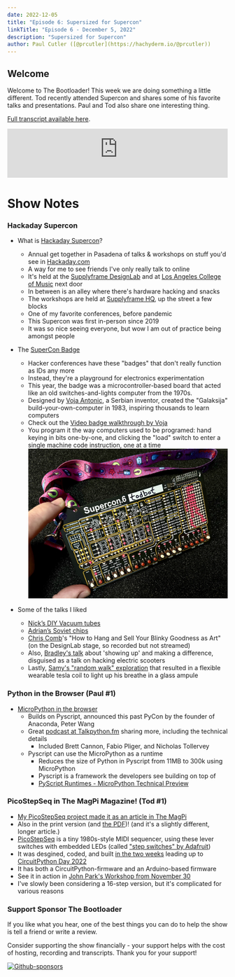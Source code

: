 ```yaml
---
date: 2022-12-05
title: "Episode 6: Supersized for Supercon"
linkTitle: "Episode 6 - December 5, 2022"
description: "Supersized for Supercon"
author: Paul Cutler ([@prcutler](https://hachyderm.io/@prcutler))
---
```

## Welcome
Welcome to The Bootloader!  This week we are doing something a little different.  Tod recently attended Supercon and shares some of his favorite talks and presentations. Paul and Tod also share one interesting thing.

[Full transcript available here](https://thebootloader.net/blog/2022/12/05/episode-6-transcript/).

<iframe width="100%" height="112" frameborder="0" scrolling="no" style="width: 100%; height: 112px;  overflow: hidden;" src="https://www.circuitpythonshow.com/@thebootloader/episodes/supersized-for-supercon-jvu55/embed/dark"></iframe>

# Show Notes

### Hackaday Supercon

* What is [Hackaday Supercon](https://hackaday.com/2022/10/11/2022-supercon-more-talks-more-speakers/)?
  * Annual get together in Pasadena of talks & workshops on stuff you'd see in [Hackaday.com](https://hackaday.com/)
  * A way for me to see friends I've only really talk to online
  * It's held at the [Supplyframe DesignLab](https://supplyframe.com/designlab/)
     and at [Los Angeles College of Music](https://lacm.edu/) next door
  * In between is an alley where there's hardware hacking and snacks
  * The workshops are held at [Supplyframe HQ](https://supplyframe.com/), up the street a few blocks
  * One of my favorite conferences, before pandemic
  * This Supercon was first in-person since 2019
  * It was so nice seeing everyone, but wow I am out of practice being amongst people

* The [SuperCon Badge](https://hackaday.io/project/188025-2022-hackaday-supercon-6-badge-guide)
  * Hacker conferences have these "badges" that don't really function as IDs any more
  * Instead, they're a playground for electronics experimentation
  * This year, the badge was a microcontroller-based board that acted like an old switches-and-lights computer from the 1970s.
  * Designed by [Voja Antonic](https://en.wikipedia.org/wiki/Voja_Antoni%C4%87), a Serbian inventor,
     created the "Galaksija" build-your-own-computer in 1983, inspiring thousands to learn computers
  * Check out the [Video badge walkthrough by Voja](https://www.youtube.com/watch?v=ix__enrtYF4)
  * You program it the way computers used to be programed: hand keying in bits one-by-one, and clicking the "load" switch to enter a single machine code instruction, one at a time
![Todbot's Supercon Badge](todbot-supercon-badge.jpg)

* Some of the talks I liked
  * [Nick’s DIY Vacuum tubes](https://www.youtube.com/watch?v=39-5WgcvaHk)
  * [Adrian’s Soviet chips](https://www.youtube.com/watch?v=i1gZR1U2cF4)
  * [Chris Comb](https://chriscombs.net/artwork/all/)'s "How to Hang and Sell Your Blinky Goodness as Art"
      (on the DesignLab stage, so recorded but not streamed)
  * Also, [Bradley's talk](https://www.youtube.com/watch?v=Z1IbAKz1qUY) about 'showing up' and making a difference, disguised as a talk on hacking electric scooters
  * Lastly, [Samy's "random walk" exploration](https://www.youtube.com/watch?v=B6a25Smokkk) that resulted in a flexible wearable tesla coil to light up his breathe in a glass ampule

### Python in the Browser (Paul #1)
* [MicroPython in the browser](https://www.anaconda.com/blog/pyscript-updates-bytecode-alliance-pyodide-and-micropython)
  * Builds on Pyscript, announced this past PyCon by the founder of Anaconda, Peter Wang
  * Great [podcast at Talkpython.fm](https://talkpython.fm/episodes/show/391/pyscript-powered-by-micropython) sharing more, including the technical details
    * Included Brett Cannon, Fabio Pliger, and Nicholas Tollervey
  * Pyscript can use the MicroPython as a runtime
    * Reduces the size of Python in Pyscript from 11MB to 300k using MicroPython
    * Pyscript is a framework the developers see building on top of
    * [PyScript Runtimes - MicroPython Technical Preview](https://pyscript.net/tech-preview/micropython/about.html)

### PicoStepSeq in The MagPi Magazine! (Tod #1)
* [My PicoStepSeq project made it as an article in The MagPi](https://magpi.raspberrypi.com/articles/picostepseq-rp2040-music-maker)
* Also in the print version (and [the PDF](https://magpi.raspberrypi.com/issues/124/pdf))! (and it's a slightly different, longer article.)
* [PicoStepSeq](https://github.com/todbot/picostepseq/) is a tiny 1980s-style MIDI sequencer, using these lever switches with embedded LEDs (called ["step switches" by Adafruit](https://www.adafruit.com/product/5519))
* It was desgined, coded, and built [in the two weeks](https://twitter.com/todbot/status/1560676715424141313?ref_src=twsrc%5Etfw) leading up to [CircuitPython Day 2022](https://blog.adafruit.com/2022/08/08/circuitpython-day-2022-schedule-circuitpythonday2022-circuitpython-python/)
* It has both a CircuitPython-firmware and an Arduino-based firmware
* See it in action in [John Park's Workshop from November 30](https://www.youtube.com/watch?v=GvbF1Mo4WMw)
* I've slowly been considering a 16-step version, but it's complicated for various reasons

### Support Sponsor The Bootloader

If you like what you hear, one of the best things you can do to help the show is tell a friend or write a review.

Consider supporting the show financially - your support helps with the cost of hosting, recording and transcripts.  Thank you for your support!

[![Github-sponsors](https://img.shields.io/badge/sponsor-30363D?style=for-the-badge&logo=GitHub-Sponsors&logoColor=#EA4AAA)](https://github.com/sponsors/prcutler)
